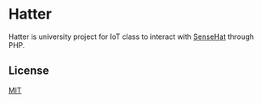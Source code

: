 # Hatter

Hatter is university project for IoT class to interact with [SenseHat](https://www.raspberrypi.org/products/sense-hat/) through PHP.


## License
[MIT](https://choosealicense.com/licenses/mit/)
